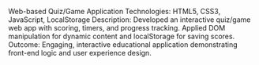 Web-based Quiz/Game Application
Technologies: HTML5, CSS3, JavaScript, LocalStorage
Description:
Developed an interactive quiz/game web app with scoring, timers, and progress tracking. Applied DOM manipulation for dynamic content and localStorage for saving scores.
Outcome:
Engaging, interactive educational application demonstrating front-end logic and user experience design.

